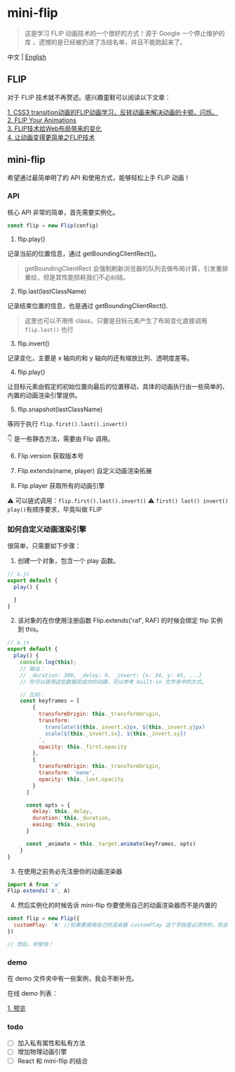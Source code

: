 # mini-flip

> 这是学习 FLIP 动画技术的一个很好的方式！源于 Google 一个停止维护的库 ，遗憾的是已经被扔进了冻结名单，并且不能跑起来了。

中文 | [English](./README.md)

## FLIP

对于 FLIP 技术就不再赘述。感兴趣童鞋可以阅读以下文章：

[1. CSS3 transition动画的FLIP动画学习，反转动画来解决动画的卡顿，闪烁。](http://www.webfront-js.com/articaldetail/98.html)</br>
[2. FLIP Your Animations](https://aerotwist.com/blog/flip-your-animations/)</br>
[3. FLIP技术给Web布局带来的变化](https://www.w3cplus.com/javascript/animating-layouts-with-the-flip-technique.html/)</br>
[4. 让动画变得更简单之FLIP技术](https://juejin.im/post/5c5258ffe51d45299a08e012)</br>

## mini-flip

希望通过最简单明了的 API 和使用方式，能够轻松上手 FLIP 动画！

### API

核心 API 非常的简单，首先需要实例化。

```js
const flip = new Flip(config)
```

1. flip.play()

记录当前的位置信息，通过 getBoundingClientRect()。

> getBoundingClientRect 会强制刷新浏览器的队列去做布局计算，引发重排重绘，但是其性能损耗我们不必纠结。

2. flip.last(lastClassName)

记录结束位置的信息，也是通过 getBoundingClientRect().

> 这里也可以不用传 class，只要是目标元素产生了布局变化直接调用 `flip.last()` 也行

3. flip.invert()

记录变化，主要是 x 轴向的和 y 轴向的还有缩放比列、透明度差等。

4. flip.play()

让目标元素由假定的初始位置向最后的位置移动，具体的动画执行由一些简单的、内置的动画渲染引擎提供。

5. flip.snapshot(lastClassName)

等同于执行 `flip.first().last().invert()`

👇 是一些静态方法，需要由 Flip 调用。

6. Flip.version 获取版本号

7. Flip.extends(name, player) 自定义动画渲染拓展

8. Flip.player 获取所有的动画引擎

⚠️ 可以链式调用：`flip.first().last().invert()`
⚠️ `first() last() invert() play()`有顺序要求，毕竟叫做 FLIP

### 如何自定义动画渲染引擎

很简单，只需要如下步骤：

1. 创建一个对象，包含一个 play 函数。

```js
// a.js
export default {
  play() {

  }
}
```

2. 该对象的在你使用注册函数 Flip.extends('raf', RAF) 的时候会绑定 flip 实例到 this。

```js
// a.js
export default {
  play() {
    console.log(this);
    // 输出：
    // _duration: 300, _delay: 0, _invert: {x: 34, y: 45, ...}
    // 你可以使用这些数据完成你的动画，可以参考 built-in 文件夹中的方式。

    // 比如：
    const keyframes = [
        {
          transformOrigin: this._transformOrigin,
          transform: `
            translate(${this._invert.x}px, ${this._invert.y}px) 
            scale(${this._invert.sx}, ${this._invert.sy})
          `,
          opacity: this._first.opacity
        },
        {
          transformOrigin: this._transformOrigin,
          transform: 'none',
          opacity: this._last.opacity
        }
      ]

      const opts = {
        delay: this._delay,
        duration: this._duration,
        easing: this._easing
      }

      const _animate = this._target.animate(keyframes, opts)
    }
}
```

3. 在使用之前务必先注册你的动画渲染器

```js
import A from 'a'
Flip.extends('A', A)
```

4. 然后实例化的时候告诉 mini-flip 你要使用自己的动画渲染器而不是内置的

```js
const flip = new Flip({
  customPlay: 'A' //如果要使用自己的渲染器 customPlay 这个字段是必须传的，而且值必须等于你注册时候的名字 ‘A’
})

// 然后，㊗️愉快！
```

### demo

在 demo 文件夹中有一些案例，我会不断补充。

在线 demo 列表：

[1. 预览]()

### todo

- [ ] 加入私有属性和私有方法
- [ ] 增加物理动画引擎
- [ ] React 和 mini-flip 的结合
